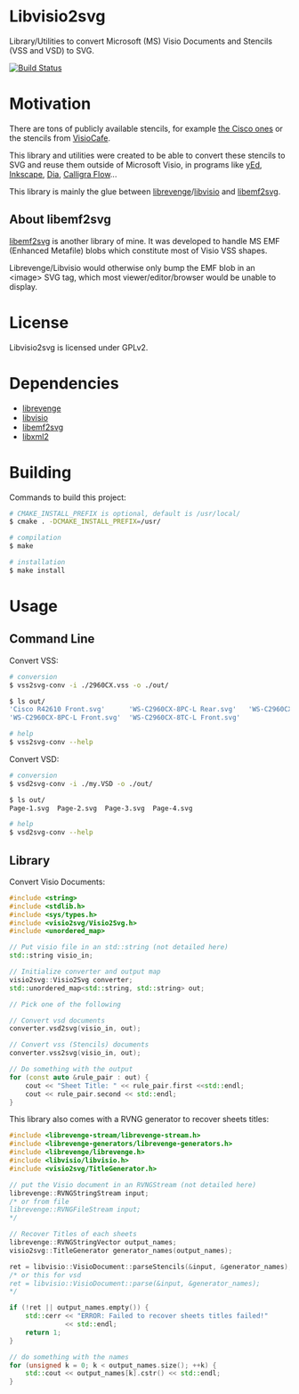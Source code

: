 Libvisio2svg
============

Library/Utilities to convert Microsoft (MS) Visio Documents and Stencils (VSS and VSD) to SVG.

[![Build Status](https://travis-ci.org/kakwa/libvisio2svg.svg?branch=master)](https://travis-ci.org/kakwa/libvisio2svg)

Motivation
==========

There are tons of publicly available stencils, for example 
[the Cisco ones](http://www.cisco.com/c/en/us/products/visio-stencil-listing.html) 
or the stencils from [VisioCafe](http://www.visiocafe.com/).

This library and utilities were created to be able to convert these stencils to SVG
and reuse them outside of Microsoft Visio, in programs like 
[yEd](https://www.yworks.com/products/yed), [Inkscape](https://inkscape.org), 
[Dia](http://dia-installer.de/), [Calligra Flow](https://www.calligra.org/flow/)...

This library is mainly the glue between [librevenge](http://sourceforge.net/p/libwpd/wiki/librevenge/)/[libvisio](https://github.com/LibreOffice/libvisio) and [libemf2svg](https://github.com/kakwa/libemf2svg).

About libemf2svg
----------------

[libemf2svg](https://github.com/kakwa/libemf2svg) is another library of mine.
It was developed to handle MS EMF (Enhanced Metafile) blobs which constitute most of Visio VSS shapes.

Librevenge/Libvisio would otherwise only bump the EMF blob in an \<image\> SVG tag, which most viewer/editor/browser
would be unable to display.

License
=======

Libvisio2svg is licensed under GPLv2.

Dependencies
============

* [librevenge](http://sourceforge.net/p/libwpd/wiki/librevenge/)
* [libvisio](https://github.com/LibreOffice/libvisio)
* [libemf2svg](https://github.com/kakwa/libemf2svg)
* [libxml2](http://www.xmlsoft.org/)

Building
========

Commands to build this project:

```bash
# CMAKE_INSTALL_PREFIX is optional, default is /usr/local/
$ cmake . -DCMAKE_INSTALL_PREFIX=/usr/

# compilation
$ make

# installation
$ make install
```

Usage
=====

Command Line
------------

Convert VSS:

```bash
# conversion
$ vss2svg-conv -i ./2960CX.vss -o ./out/

$ ls out/
'Cisco R42610 Front.svg'      'WS-C2960CX-8PC-L Rear.svg'   'WS-C2960CX-8TC-L Rear.svg'
'WS-C2960CX-8PC-L Front.svg'  'WS-C2960CX-8TC-L Front.svg'

# help
$ vss2svg-conv --help
```

Convert VSD:

```bash
# conversion
$ vsd2svg-conv -i ./my.VSD -o ./out/

$ ls out/
Page-1.svg  Page-2.svg  Page-3.svg  Page-4.svg

# help
$ vsd2svg-conv --help
```

Library
-------

Convert Visio Documents:
```cpp
#include <string>
#include <stdlib.h>
#include <sys/types.h>
#include <visio2svg/Visio2Svg.h>
#include <unordered_map>

// Put visio file in an std::string (not detailed here)
std::string visio_in;

// Initialize converter and output map
visio2svg::Visio2Svg converter;
std::unordered_map<std::string, std::string> out;

// Pick one of the following

// Convert vsd documents
converter.vsd2svg(visio_in, out);

// Convert vss (Stencils) documents
converter.vss2svg(visio_in, out);

// Do something with the output
for (const auto &rule_pair : out) {
    cout << "Sheet Title: " << rule_pair.first <<std::endl;
    cout << rule_pair.second << std::endl;
}
```

This library also comes with a RVNG generator to recover sheets titles:

```cpp
#include <librevenge-stream/librevenge-stream.h>
#include <librevenge-generators/librevenge-generators.h>
#include <librevenge/librevenge.h>
#include <libvisio/libvisio.h>
#include <visio2svg/TitleGenerator.h>

// put the Visio document in an RVNGStream (not detailed here)
librevenge::RVNGStringStream input;
/* or from file
librevenge::RVNGFileStream input;
*/

// Recover Titles of each sheets
librevenge::RVNGStringVector output_names;
visio2svg::TitleGenerator generator_names(output_names);

ret = libvisio::VisioDocument::parseStencils(&input, &generator_names);
/* or this for vsd
ret = libvisio::VisioDocument::parse(&input, &generator_names);
*/

if (!ret || output_names.empty()) {
    std::cerr << "ERROR: Failed to recover sheets titles failed!"
              << std::endl;
    return 1;
}

// do something with the names
for (unsigned k = 0; k < output_names.size(); ++k) {
    std::cout << output_names[k].cstr() << std::endl;
}
```
